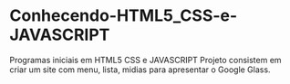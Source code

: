 # Conhecendo-HTML5_CSS-e-JAVASCRIPT
Programas iniciais em HTML5 CSS e JAVASCRIPT
Projeto consistem em criar um site com menu, lista, midias para apresentar o Google Glass. 
